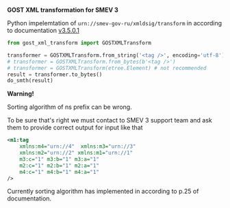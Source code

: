 **GOST XML transformation for SMEV 3**

Python impelemtation of `urn://smev-gov-ru/xmldsig/transform` in according to documentation [v3.5.0.1](https://smev3.gosuslugi.ru/portal/)


```python
from gost_xml_transform import GOSTXMLTransform

transformer = GOSTXMLTransform.from_string('<tag />', encoding='utf-8')
# transformer = GOSTXMLTransform.from_bytes(b'<tag />')
# transformer = GOSTXMLTransform(etree.Element) # not recommended
result = transformer.to_bytes()
do_smth(result)
```


**Warning!**

Sorting algorithm of ns prefix can be wrong. 

To be sure that's right we must contact to SMEV 3 support team and ask them to provide correct output for input like that

```xml
<m1:tag 
    xmlns:m4="urn://4"  xmlns:m3="urn://3" 
    xmlns:m2="urn://2" xmlns:m1="urn://1" 
    m3:c="1" m3:b="1" m3:a="1" 
    m2:c="1" m2:b="1" m2:a="1" 
    m4:c="1" m4:b="1" m4:a="1" 
/>
```

Currently sorting algorithm has implemented in according to p.25 of documentation.
